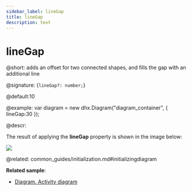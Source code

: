 ```yaml
---
sidebar_label: lineGap
title: lineGap
description: text
---
```


# lineGap

@short: adds an offset for two connected shapes, and fills the gap with an additional line

@signature: {`lineGap?: number;`}

@default:10

@example:
var diagram = new dhx.Diagram("diagram_container", { 
  	lineGap:30
});

@descr:

The result of applying the **lineGap** property is shown in the image below:

<img src="linegap_config.png">

@related:
common_guides/initialization.md#initializingdiagram

**Related sample**:
- [Diagram. Activity diagram](https://snippet.dhtmlx.com/a9t2z2dt)
